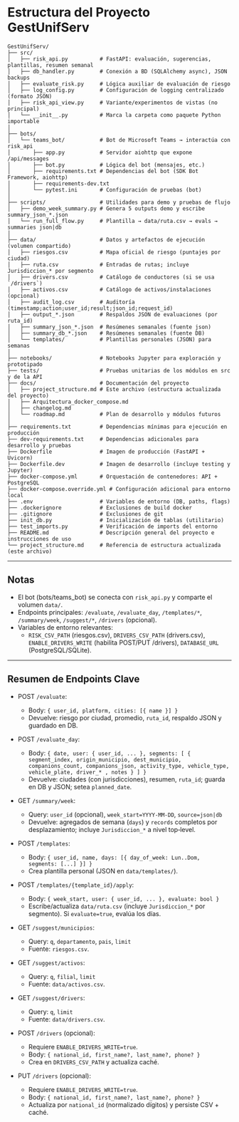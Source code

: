 # Estructura del Proyecto GestUnifServ

```
GestUnifServ/
├── src/
│   ├── risk_api.py          # FastAPI: evaluación, sugerencias, plantillas, resumen semanal
│   ├── db_handler.py        # Conexión a BD (SQLAlchemy async), JSON backups
│   ├── evaluate_risk.py     # Lógica auxiliar de evaluación de riesgo
│   ├── log_config.py        # Configuración de logging centralizado (formato JSON)
│   ├── risk_api_view.py     # Variante/experimentos de vistas (no principal)
│   └── __init__.py          # Marca la carpeta como paquete Python importable
│
├── bots/
│   └── teams_bot/           # Bot de Microsoft Teams → interactúa con risk_api
│       ├── app.py           # Servidor aiohttp que expone /api/messages
│       ├── bot.py           # Lógica del bot (mensajes, etc.)
│       ├── requirements.txt # Dependencias del bot (SDK Bot Framework, aiohttp)
│       ├── requirements-dev.txt
│       └── pytest.ini       # Configuración de pruebas (bot)
│
├── scripts/                 # Utilidades para demo y pruebas de flujo
│   ├── demo_week_summary.py # Genera 5 outputs demo y escribe summary_json_*.json
│   └── run_full_flow.py     # Plantilla → data/ruta.csv → evals → summaries json|db
│
├── data/                    # Datos y artefactos de ejecución (volumen compartido)
│   ├── riesgos.csv          # Mapa oficial de riesgo (puntajes por ciudad)
│   ├── ruta.csv             # Entradas de rutas; incluye Jurisdiccion_* por segmento
│   ├── drivers.csv          # Catálogo de conductores (si se usa `/drivers`)
│   ├── activos.csv          # Catálogo de activos/instalaciones (opcional)
│   ├── audit_log.csv        # Auditoría (timestamp;action;user_id;result;json_id;request_id)
│   ├── output_*.json        # Respaldos JSON de evaluaciones (por ruta_id)
│   ├── summary_json_*.json  # Resúmenes semanales (fuente json)
│   ├── summary_db_*.json    # Resúmenes semanales (fuente DB)
│   └── templates/           # Plantillas personales (JSON) para semanas
│
├── notebooks/               # Notebooks Jupyter para exploración y prototipado
├── tests/                   # Pruebas unitarias de los módulos en src y de la API
├── docs/                    # Documentación del proyecto
│   ├── project_structure.md # Este archivo (estructura actualizada del proyecto)
│   ├── Arquitectura_docker_compose.md
│   ├── changelog.md
│   └── roadmap.md           # Plan de desarrollo y módulos futuros
│
├── requirements.txt         # Dependencias mínimas para ejecución en producción
├── dev-requirements.txt     # Dependencias adicionales para desarrollo y pruebas
├── Dockerfile               # Imagen de producción (FastAPI + Uvicorn)
├── Dockerfile.dev           # Imagen de desarrollo (incluye testing y Jupyter)
├── docker-compose.yml       # Orquestación de contenedores: API + PostgreSQL
├── docker-compose.override.yml # Configuración adicional para entorno local
├── .env                     # Variables de entorno (DB, paths, flags)
├── .dockerignore            # Exclusiones de build docker
├── .gitignore               # Exclusiones de git
├── init_db.py               # Inicialización de tablas (utilitario)
├── test_imports.py          # Verificación de imports del entorno
├── README.md                # Descripción general del proyecto e instrucciones de uso
└── project_structure.md     # Referencia de estructura actualizada (este archivo)
```

---

## Notas

- El bot (bots/teams_bot) se conecta con `risk_api.py` y comparte el volumen `data/`.  
- Endpoints principales: `/evaluate`, `/evaluate_day`, `/templates/*`, `/summary/week`, `/suggest/*`, `/drivers` (opcional).  
- Variables de entorno relevantes:
  - `RISK_CSV_PATH` (riesgos.csv), `DRIVERS_CSV_PATH` (drivers.csv), `ENABLE_DRIVERS_WRITE` (habilita POST/PUT /drivers), `DATABASE_URL` (PostgreSQL/SQLite).  

---

## Resumen de Endpoints Clave

- POST `/evaluate`:
  - Body: `{ user_id, platform, cities: [{ name }] }`
  - Devuelve: riesgo por ciudad, promedio, `ruta_id`, respaldo JSON y guardado en DB.

- POST `/evaluate_day`:
  - Body: `{ date, user: { user_id, ... }, segments: [ { segment_index, origin_municipio, dest_municipio, companions_count, companions_json, activity_type, vehicle_type, vehicle_plate, driver_* , notes } ] }`
  - Devuelve: ciudades (con jurisdicciones), resumen, `ruta_id`; guarda en DB y JSON; setea `planned_date`.

- GET `/summary/week`:
  - Query: `user_id` (opcional), `week_start=YYYY-MM-DD`, `source=json|db`
  - Devuelve: agregados de semana (`days`) y `records` completos por desplazamiento; incluye `Jurisdiccion_*` a nivel top‑level.

- POST `/templates`:
  - Body: `{ user_id, name, days: [{ day_of_week: Lun..Dom, segments: [...] }] }`
  - Crea plantilla personal (JSON en `data/templates/`).

- POST `/templates/{template_id}/apply`:
  - Body: `{ week_start, user: { user_id, ... }, evaluate: bool }`
  - Escribe/actualiza `data/ruta.csv` (incluye `Jurisdiccion_*` por segmento). Si `evaluate=true`, evalúa los días.

- GET `/suggest/municipios`:
  - Query: `q`, `departamento`, `pais`, `limit`
  - Fuente: `riesgos.csv`.

- GET `/suggest/activos`:
  - Query: `q`, `filial`, `limit`
  - Fuente: `data/activos.csv`.

- GET `/suggest/drivers`:
  - Query: `q`, `limit`
  - Fuente: `data/drivers.csv`.

- POST `/drivers` (opcional):
  - Requiere `ENABLE_DRIVERS_WRITE=true`.
  - Body: `{ national_id, first_name?, last_name?, phone? }`
  - Crea en `DRIVERS_CSV_PATH` y actualiza caché.

- PUT `/drivers` (opcional):
  - Requiere `ENABLE_DRIVERS_WRITE=true`.
  - Body: `{ national_id, first_name?, last_name?, phone? }`
  - Actualiza por `national_id` (normalizado dígitos) y persiste CSV + caché.
